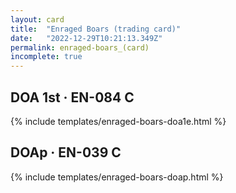 ```yaml
---
layout: card
title:  "Enraged Boars (trading card)"
date:   "2022-12-29T10:21:13.349Z"
permalink: enraged-boars_(card)
incomplete: true
---
```


## DOA 1st &middot; EN-084 C

{% include templates/enraged-boars-doa1e.html %}


## DOAp &middot; EN-039 C

{% include templates/enraged-boars-doap.html %}
